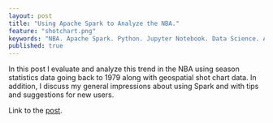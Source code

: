 ```yaml
---
layout: post
title: "Using Apache Spark to Analyze the NBA."
feature: "shotchart.png"
keywords: "NBA. Apache Spark. Python. Jupyter Notebook. Data Science. Analytics."
published: true
---
```


In this post I evaluate and analyze this trend in the NBA using season statistics data going back to 1979 along with geospatial shot chart data. In addition, I discuss my general impressions about using Spark and with tips and suggestions for new users.

Link to the [post](https://content.pivotal.io/blog/how-data-science-assists-sports).
